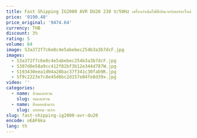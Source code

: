 ```yaml
---
title: Fast Shipping IG2000 AVR DU20 230 V/50Hz เครื่องกําเนิดไฟฟ้าอินเวอร์เตอร์อะไหล่ชุดสําหรับ Kipor Kama ปรับแรงดันไฟฟ้าอัตโนมัติ
price: '9190.40'
price_original: '9474.64'
currency: THB
discount: 3%
rating: 5
volume: 64
image: S3a372f7c6e8c4e5abebec254b3a3b7dcF.jpg
images:
  - S3a372f7c6e8c4e5abebec254b3a3b7dcF.jpg
  - S307d8e58a9cc412f82bf3b12e344d787W.jpg
  - S193430eea1d04a28bac37f341c30fab9K.jpg
  - Sf9c2223e7c8e45d6bc2d157e84fe8d39x.jpg
video: ''
categories:
  - name: บ้านและสวน
    slug: านและสวน
  - name: สิ่งทอหน้าแรก
    slug: งทอหน-าแรก
slug: fast-shipping-ig2000-avr-du20
encode: oEAF6ka
lang: th
---
```

  